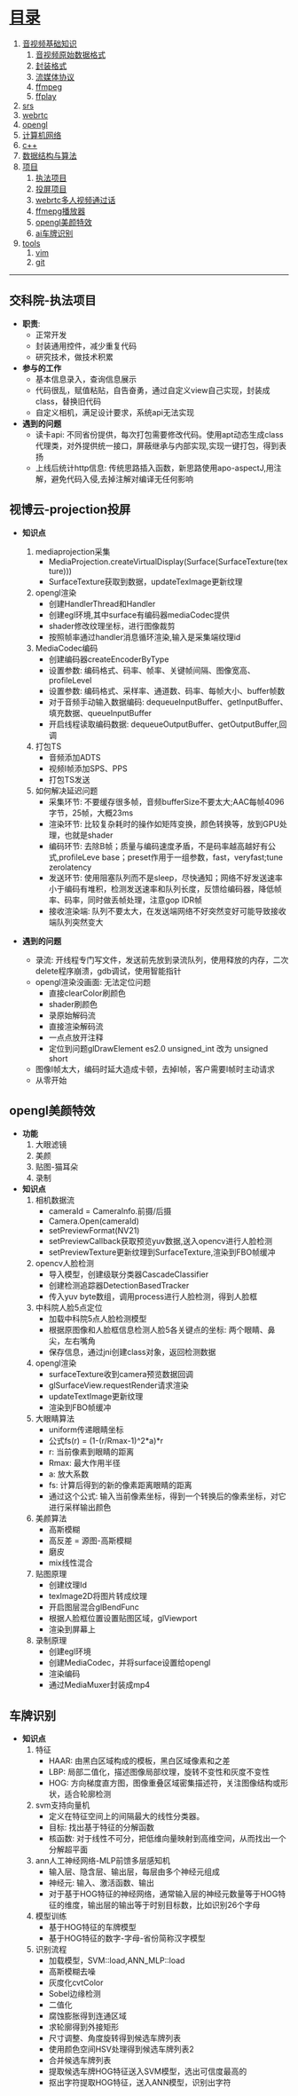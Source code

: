 # [目录](#目录)
1. [音视频基础知识](#音视频基础知识)
	1. [音视频原始数据格式](#音视频原始数据格式)
	2. [封装格式](#封装格式)
	3. [流媒体协议](#流媒体协议)
	4. [ffmpeg](#ffmepg)
	5. [ffplay](#ffplay)
2. [srs](#srs)
3. [webrtc](#webrtc)
4. [opengl](#opengl)
5. [计算机网络](#计算机网络)
6. [c++](#c++)
7. [数据结构与算法](#数据结构与算法)
8. [项目](#项目)
	1. [执法项目](#执法项目)
	2. [投屏项目](#投屏项目)
	3. [webrtc多人视频通过话](#webrtc多人视频通过话)
	4. [ffmepg播放器](#ffmepg播放器)
	5. [opengl美颜特效](#opengl美颜特效)
	6. [ai车牌识别](#ai车牌识别)
9. [tools](#tools)
	1. [vim](#vim)
	2. [git](#git)


[//]: -------------------------------------参考式目录跳转链接-------------------------------------------
[目录]: #目录
[音视频基础知识]: #音视频基础知识
[音视频原始数据格式]: #音视频原始数据格式
[封装格式]: #封装格式
[流媒体协议]: #流媒体协议
[ffmpeg]: #ffmepg
[ffplay]: #ffplay
[srs]: #srs
[webrtc]: #webrtc
[opengl]: #opengl
[计算机网络]: #计算机网络
[c++]: #c++
[数据结构与算法]: #数据结构与算法
[项目]: #项目
[执法项目]: #执法项目
[投屏项目]: #投屏项目
[webrtc多人视频通过话]: #webrtc多人视频通过话
[ffmepg播放器]: #ffmepg播放器
[opengl美颜特效]: #opengl美颜特效
[ai车牌识别]: #ai车牌识别
[tools]: #tools
[vim]: #vim
[git]: #git
[//]: -------------------------------------参考式目录跳转链接-------------------------------------------


--------------------------------------------------------------------------------------------------------


## 交科院-执法项目
* **职责**:
	* 正常开发
	* 封装通用控件，减少重复代码
	* 研究技术，做技术积累
* **参与的工作**
	* 基本信息录入，查询信息展示
	* 代码很乱，赋值粘贴，自告奋勇，通过自定义view自己实现，封装成class，替换旧代码
	* 自定义相机，满足设计要求，系统api无法实现
* **遇到的问题**
	* 读卡api: 不同省份提供，每次打包需要修改代码。使用apt动态生成class代理类，对外提供统一接口，屏蔽继承与内部实现,实现一键打包，得到表扬
	* 上线后统计http信息: 传统思路插入函数，新思路使用apo-aspectJ,用注解，避免代码入侵,去掉注解对编译无任何影响

## 视博云-projection投屏
* **知识点**
	1. mediaprojection采集
		* MediaProjection.createVirtualDisplay(Surface(SurfaceTexture(texture)))
		* SurfaceTexture获取到数据，updateTexImage更新纹理
	2. opengl渲染
		* 创建HandlerThread和Handler
		* 创建egl环境,其中surface有编码器mediaCodec提供
		* shader修改纹理坐标，进行图像裁剪
		* 按照帧率通过handler消息循环渲染,输入是采集端纹理id
	3. MediaCodec编码
		* 创建编码器createEncoderByType
		* 设置参数: 编码格式、码率、帧率、关键帧间隔、图像宽高、profileLevel
		* 设置参数: 编码格式、采样率、通道数、码率、每帧大小、buffer帧数
		* 对于音频手动输入数据编码: dequeueInputBuffer、getInputBuffer、填充数据、queueInputBuffer
		* 开启线程读取编码数据: dequeueOutputBuffer、getOutputBuffer,回调
	4. 打包TS
		* 音频添加ADTS
		* 视频I帧添加SPS、PPS
		* 打包TS发送
	5. 如何解决延迟问题
		* 采集环节: 不要缓存很多帧，音频bufferSize不要太大;AAC每帧4096字节，25帧，大概23ms
		* 渲染环节: 比较复杂耗时的操作如矩阵变换，颜色转换等，放到GPU处理，也就是shader
		* 编码环节: 去除B帧；质量与编码速度矛盾，不是码率越高越好有公式,profileLeve base；preset作用于一组参数，fast，veryfast;tune zerolatency
		* 发送环节: 使用阻塞队列而不是sleep，尽快通知；网络不好发送速率小于编码有堆积，检测发送速率和队列长度，反馈给编码器，降低帧率、码率，同时做丢帧处理，注意gop IDR帧
		* 接收渲染端: 队列不要太大，在发送端网络不好突然变好可能导致接收端队列突然变大

* **遇到的问题**
	* 录流: 开线程专门写文件，发送前先放到录流队列，使用释放的内存，二次delete程序崩溃，gdb调试，使用智能指针
	* opengl渲染没画面: 无法定位问题
		* 直接clearColor刷颜色
		* shader刷颜色
		* 录原始解码流
		* 直接渲染解码流
		* 一点点放开注释
		* 定位到问题glDrawElement es2.0 unsigned_int 改为 unsigned short
	* 图像I帧太大，编码时延大造成卡顿，去掉I帧，客户需要I帧时主动请求
	* 从零开始

## opengl美颜特效
* **功能**
	1. 大眼滤镜
	2. 美颜
	3. 贴图-猫耳朵
	4. 录制
* **知识点**
	1. 相机数据流
		* cameraId = CameraInfo.前摄/后摄
		* Camera.Open(cameraId)
		* setPreviewFormat(NV21)
		* setPreviewCallback获取预览yuv数据,送入opencv进行人脸检测
		* setPreviewTexture更新纹理到SurfaceTexture,渲染到FBO帧缓冲
	2. opencv人脸检测
		* 导入模型，创建级联分类器CascadeClassifier
		* 创建检测追踪器DetectionBasedTracker
		* 传入yuv byte数组，调用process进行人脸检测，得到人脸框
	3. 中科院人脸5点定位
		* 加载中科院5点人脸检测模型
		* 根据原图像和人脸框信息检测人脸5各关键点的坐标: 两个眼睛、鼻尖，左右嘴角
		* 保存信息，通过jni创建class对象，返回检测数据
	4. opengl渲染
		* surfaceTexture收到camera预览数据回调
		* glSurfaceView.requestRender请求渲染
		* updateTextImage更新纹理
		* 渲染到FBO帧缓冲
	5. 大眼睛算法
		* uniform传递眼睛坐标
		* 公式fs(r) = (1-(r/Rmax-1)^2\*a)\*r
		* r: 当前像素到眼睛的距离
		* Rmax: 最大作用半径
		* a: 放大系数
		* fs: 计算后得到的新的像素距离眼睛的距离
		* 通过这个公式: 输入当前像素坐标，得到一个转换后的像素坐标，对它进行采样输出颜色
	6. 美颜算法
		* 高斯模糊
		* 高反差 = 源图-高斯模糊
		* 磨皮
		* mix线性混合
	7. 贴图原理
		* 创建纹理Id
		* texImage2D将图片转成纹理
		* 开启图层混合glBendFunc
		* 根据人脸框位置设置贴图区域，glViewport
		* 渲染到屏幕上
	8. 录制原理
		* 创建egl环境
		* 创建MediaCodec，并将surface设置给opengl
		* 渲染编码
		* 通过MediaMuxer封装成mp4


## 车牌识别
* **知识点**
	1. 特征
		* HAAR: 由黑白区域构成的模板，黑白区域像素和之差
		* LBP: 局部二值化，描述图像局部纹理，旋转不变性和灰度不变性	
		* HOG: 方向梯度直方图，图像重叠区域密集描述符，关注图像结构或形状，适合轮廓检测
	2. svm支持向量机
		* 定义在特征空间上的间隔最大的线性分类器。
		* 目标: 找出基于特征的分解函数
		* 核函数: 对于线性不可分，把低维向量映射到高维空间，从而找出一个分解超平面	
	3. ann人工神经网络-MLP前馈多层感知机
		* 输入层、隐含层、输出层，每层由多个神经元组成
		* 神经元: 输入、激活函数、输出
		* 对于基于HOG特征的神经网络，通常输入层的神经元数量等于HOG特征的维度，输出层的输出等于时别目标数，比如识别26个字母
	4. 模型训练
		* 基于HOG特征的车牌模型
		* 基于HOG特征的数字-字母-省份简称汉字模型
	5. 识别流程
		* 加载模型，SVM::load,ANN_MLP::load
		* 高斯模糊去噪
		* 灰度化cvtColor
		* Sobel边缘检测
		* 二值化
		* 腐蚀膨胀得到连通区域
		* 求轮廓得到外接矩形
		* 尺寸调整、角度旋转得到候选车牌列表 
		* 使用颜色空间HSV处理得到候选车牌列表2
		* 合并候选车牌列表
		* 提取候选车牌HOG特征送入SVM模型，选出可信度最高的
		* 抠出字符提取HOG特征，送入ANN模型，识别出字符

